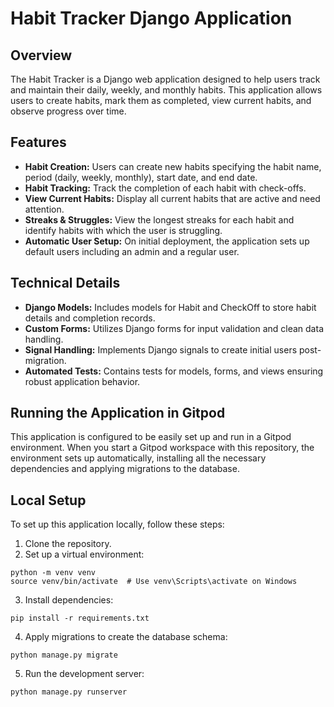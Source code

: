 # Habit Tracker Django Application
## Overview
The Habit Tracker is a Django web application designed to help users track and maintain their daily, weekly, and monthly habits. This application allows users to create habits, mark them as completed, view current habits, and observe progress over time.

## Features
- **Habit Creation:** Users can create new habits specifying the habit name, period (daily, weekly, monthly), start date, and end date.
- **Habit Tracking:** Track the completion of each habit with check-offs.
- **View Current Habits:** Display all current habits that are active and need attention.
- **Streaks & Struggles:** View the longest streaks for each habit and identify habits with which the user is struggling.
- **Automatic User Setup:** On initial deployment, the application sets up default users including an admin and a regular user.

## Technical Details
- **Django Models:** Includes models for Habit and CheckOff to store habit details and completion records.
- **Custom Forms:** Utilizes Django forms for input validation and clean data handling.
- **Signal Handling:** Implements Django signals to create initial users post-migration.
- **Automated Tests:** Contains tests for models, forms, and views ensuring robust application behavior.

## Running the Application in Gitpod
This application is configured to be easily set up and run in a Gitpod environment. When you start a Gitpod workspace with this repository, the environment sets up automatically, installing all the necessary dependencies and applying migrations to the database.

## Local Setup
To set up this application locally, follow these steps:

1. Clone the repository.
2. Set up a virtual environment:
```
python -m venv venv
source venv/bin/activate  # Use venv\Scripts\activate on Windows
```
3. Install dependencies:
```
pip install -r requirements.txt
```
4. Apply migrations to create the database schema:
```
python manage.py migrate
```
5. Run the development server:
```
python manage.py runserver
```
